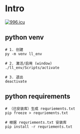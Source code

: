 # Intro

<a href="https://996.icu"><img src="https://img.shields.io/badge/link-996.icu-red.svg" alt="996.icu" /></a>

## python venv

```shell
# 1. 创建
py -m venv ll_env

# 2. 激活/启用 (window)
./ll_env/Scripts/activate

# 3. 退出
deactivate
```

## python requirements

```shell
# （已安装库）生成 requriements.txt
pip freeze > requriements.txt

# 根据 requriements.txt 安装库
pip install -r requriements.txt
```
